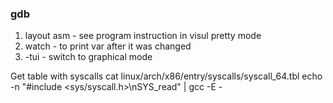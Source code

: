 ### gdb

1) layout asm - see program instruction in visul pretty mode
2) watch - to print var after it was changed
3) -tui - switch to graphical mode

Get table with syscalls
cat linux/arch/x86/entry/syscalls/syscall_64.tbl
echo -n "#include <sys/syscall.h>\nSYS_read" | gcc -E -
